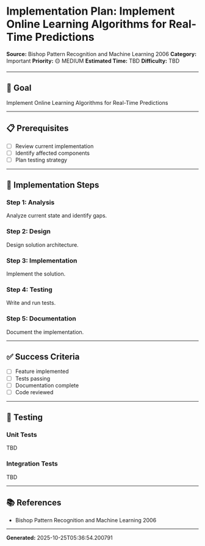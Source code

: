 # Implementation Plan: Implement Online Learning Algorithms for Real-Time Predictions

**Source:** Bishop Pattern Recognition and Machine Learning 2006
**Category:** Important
**Priority:** 🟡 MEDIUM
**Estimated Time:** TBD
**Difficulty:** TBD

---

## 🎯 Goal

Implement Online Learning Algorithms for Real-Time Predictions

---

## 📋 Prerequisites

- [ ] Review current implementation
- [ ] Identify affected components
- [ ] Plan testing strategy

---

## 🔧 Implementation Steps

### Step 1: Analysis

Analyze current state and identify gaps.

### Step 2: Design

Design solution architecture.

### Step 3: Implementation

Implement the solution.

### Step 4: Testing

Write and run tests.

### Step 5: Documentation

Document the implementation.

---

## ✅ Success Criteria

- [ ] Feature implemented
- [ ] Tests passing
- [ ] Documentation complete
- [ ] Code reviewed

---

## 🧪 Testing

### Unit Tests

TBD

### Integration Tests

TBD

---

## 📚 References

- Bishop Pattern Recognition and Machine Learning 2006

---

**Generated:** 2025-10-25T05:36:54.200791

